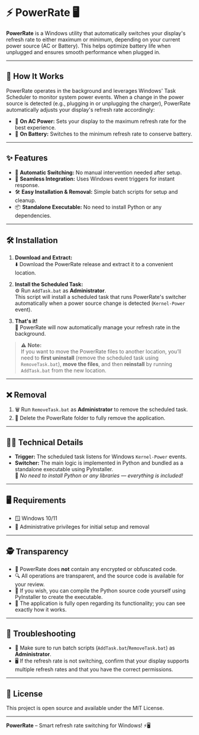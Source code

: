 # ⚡ PowerRate 🖥️

**PowerRate** is a Windows utility that automatically switches your display's refresh rate to either maximum or minimum, depending on your current power source (AC or Battery). This helps optimize battery life when unplugged and ensures smooth performance when plugged in.

---

## 🚀 How It Works

PowerRate operates in the background and leverages Windows' Task Scheduler to monitor system power events. When a change in the power source is detected (e.g., plugging in or unplugging the charger), PowerRate automatically adjusts your display's refresh rate accordingly:

- 🔌 **On AC Power:** Sets your display to the maximum refresh rate for the best experience.
- 🔋 **On Battery:** Switches to the minimum refresh rate to conserve battery.

---

## ✨ Features

- 🤖 **Automatic Switching:** No manual intervention needed after setup.
- 🔄 **Seamless Integration:** Uses Windows event triggers for instant response.
- 🛠️ **Easy Installation & Removal:** Simple batch scripts for setup and cleanup.
- 📦 **Standalone Executable:** No need to install Python or any dependencies.

---

## 🛠️ Installation

1. **Download and Extract:**  
   ⬇️ Download the PowerRate release and extract it to a convenient location.

2. **Install the Scheduled Task:**  
   ⚙️ Run `AddTask.bat` as **Administrator**.  
   This script will install a scheduled task that runs PowerRate's switcher automatically when a power source change is detected (`Kernel-Power` event).

3. **That's it!**  
   🎉 PowerRate will now automatically manage your refresh rate in the background.

> ⚠️ **Note:**  
> If you want to move the PowerRate files to another location, you’ll need to **first uninstall** (remove the scheduled task using `RemoveTask.bat`), **move the files**, and then **reinstall** by running `AddTask.bat` from the new location.

---

## ❌ Removal

1. 🗑️ Run `RemoveTask.bat` as **Administrator** to remove the scheduled task.
2. 🧹 Delete the PowerRate folder to fully remove the application.

---

## 🧑‍💻 Technical Details

- **Trigger:** The scheduled task listens for Windows `Kernel-Power` events.
- **Switcher:** The main logic is implemented in Python and bundled as a standalone executable using PyInstaller.  
  🐍 _No need to install Python or any libraries — everything is included!_

---

## 🖥️ Requirements

- 🪟 Windows 10/11
- 🔑 Administrative privileges for initial setup and removal

---

## 🕵️ Transparency

- 🚫 PowerRate does **not** contain any encrypted or obfuscated code.  
- 🔍 All operations are transparent, and the source code is available for your review.
- 🐍 If you wish, you can compile the Python source code yourself using PyInstaller to create the executable.
- 📖 The application is fully open regarding its functionality; you can see exactly how it works.

---

## 🛟 Troubleshooting

- 👮 Make sure to run batch scripts (`AddTask.bat`/`RemoveTask.bat`) as **Administrator**.
- 🖥️ If the refresh rate is not switching, confirm that your display supports multiple refresh rates and that you have the correct permissions.

---

## 📄 License

This project is open source and available under the MIT License.

---

**PowerRate** – Smart refresh rate switching for Windows! ⚡🖥️